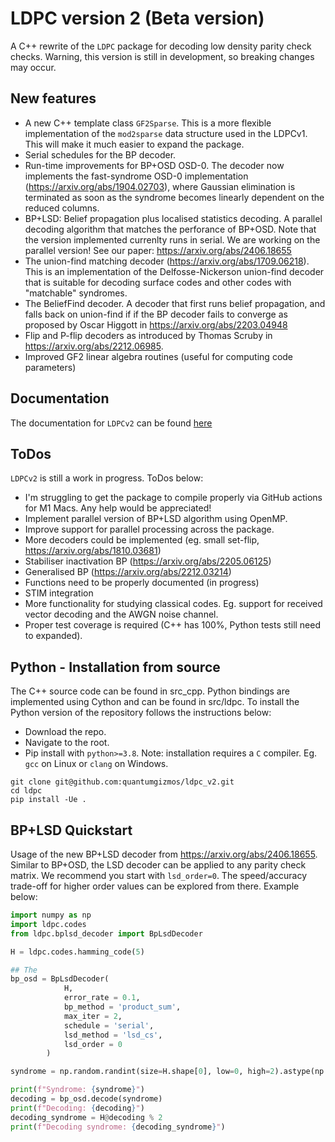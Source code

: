 # LDPC version 2 (Beta version)

A C++ rewrite of the `LDPC` package for decoding low density parity check checks. Warning, this version is still in development, so breaking changes may occur.

## New features

- A new C++ template class `GF2Sparse`. This is a more flexible implementation of the `mod2sparse` data structure used in the LDPCv1. This will make it much easier to expand the package.
- Serial schedules for the BP decoder.
- Run-time improvements for BP+OSD OSD-0. The decoder now implements the fast-syndrome OSD-0 implementation (https://arxiv.org/abs/1904.02703), where Gaussian elimination is terminated as soon as the syndrome becomes linearly dependent on the reduced columns.
- BP+LSD: Belief propagation plus localised statistics decoding. A parallel decoding algorithm that matches the perforance of BP+OSD. Note that the version implemented currenlty runs in serial. We are working on the parallel version! See our paper: https://arxiv.org/abs/2406.18655
- The union-find matching decoder (https://arxiv.org/abs/1709.06218). This is an implementation of the Delfosse-Nickerson union-find decoder that is suitable for decoding surface codes and other codes with "matchable" syndromes.
- The BeliefFind decoder. A decoder that first runs belief propagation, and falls back on union-find if if the BP decoder fails to converge as proposed by Oscar Higgott in https://arxiv.org/abs/2203.04948
- Flip and P-flip decoders as introduced by Thomas Scruby in https://arxiv.org/abs/2212.06985.
- Improved GF2 linear algebra routines (useful for computing code parameters)

## Documentation

The documentation for `LDPCv2` can be found [here](https://roffe.eu/software/ldpc2)

## ToDos

`LDPCv2` is still a work in progress. ToDos below:
- I'm struggling to get the package to compile properly via GitHub actions for M1 Macs. Any help would be appreciated!
- Implement parallel version of BP+LSD algorithm using OpenMP.
- Improve support for parallel processing across the package.
- More decoders could be implemented (eg. small set-flip, https://arxiv.org/abs/1810.03681)
- Stabiliser inactivation BP (https://arxiv.org/abs/2205.06125)
- Generalised BP (https://arxiv.org/abs/2212.03214)
- Functions need to be properly documented (in progress)
- STIM integration
- More functionality for studying classical codes. Eg. support for received vector decoding and the AWGN noise channel.
- Proper test coverage is required (C++ has 100%, Python tests still need to expanded).

## Python - Installation from source

The C++ source code can be found in src_cpp. Python bindings are implemented using Cython and can be found in src/ldpc. To install the Python version of the repository follows the instructions below: 

- Download the repo.
- Navigate to the root.
- Pip install with `python>=3.8`.
Note: installation requires a `C` compiler. Eg. `gcc` on Linux or `clang` on Windows.

```
git clone git@github.com:quantumgizmos/ldpc_v2.git
cd ldpc
pip install -Ue .
```

## BP+LSD Quickstart

Usage of the new BP+LSD decoder from https://arxiv.org/abs/2406.18655. Similar to BP+OSD, the LSD decoder can be applied to any parity check matrix. We recommend you start with `lsd_order=0`. The speed/accuracy trade-off for higher order values can be explored from there. Example below:

```python
import numpy as np
import ldpc.codes
from ldpc.bplsd_decoder import BpLsdDecoder

H = ldpc.codes.hamming_code(5)

## The
bp_osd = BpLsdDecoder(
            H,
            error_rate = 0.1,
            bp_method = 'product_sum',
            max_iter = 2,
            schedule = 'serial',
            lsd_method = 'lsd_cs',
            lsd_order = 0
        )

syndrome = np.random.randint(size=H.shape[0], low=0, high=2).astype(np.uint8)

print(f"Syndrome: {syndrome}")
decoding = bp_osd.decode(syndrome)
print(f"Decoding: {decoding}")
decoding_syndrome = H@decoding % 2
print(f"Decoding syndrome: {decoding_syndrome}")
``` 

